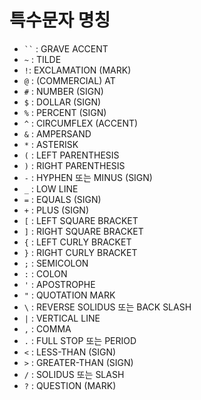 # 특수문자 명칭

- ` `` ` : GRAVE ACCENT
- `~` : TILDE
- `!`: EXCLAMATION (MARK)
- `@` : (COMMERCIAL) AT
- `#` : NUMBER (SIGN)
- `$` : DOLLAR (SIGN)
- `%` : PERCENT (SIGN)
- `^` : CIRCUMFLEX (ACCENT)
- `&` : AMPERSAND
- `*` : ASTERISK
- `(` : LEFT PARENTHESIS
- `)` : RIGHT PARENTHESIS
- `-` : HYPHEN 또는 MINUS (SIGN)
- `_` : LOW LINE
- `=` : EQUALS (SIGN)
- `+` : PLUS (SIGN)
- `[` : LEFT SQUARE BRACKET
- `]` : RIGHT SQUARE BRACKET
- `{` : LEFT CURLY BRACKET
- `}` : RIGHT CURLY BRACKET
- `;` : SEMICOLON
- `:` : COLON
- `'` : APOSTROPHE
- `"` : QUOTATION MARK
- `\` : REVERSE SOLIDUS 또는 BACK SLASH
- `|` : VERTICAL LINE
- `,` : COMMA
- `.` : FULL STOP 또는 PERIOD
- `<` : LESS-THAN (SIGN)
- `>` : GREATER-THAN (SIGN)
- `/` : SOLIDUS 또는 SLASH
- `?` : QUESTION (MARK)
